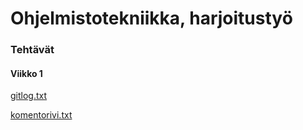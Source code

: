 # Ohjelmistotekniikka, harjoitustyö
### Tehtävät
#### Viikko 1

[gitlog.txt](http://github.com/mmatila/ot-harjoitustyo/blob/master/laskarit/viikko1/gitlog.txt)

[komentorivi.txt](https://github.com/mmatila/ot-harjoitustyo/blob/master/laskarit/viikko1/komentorivi.txt)
